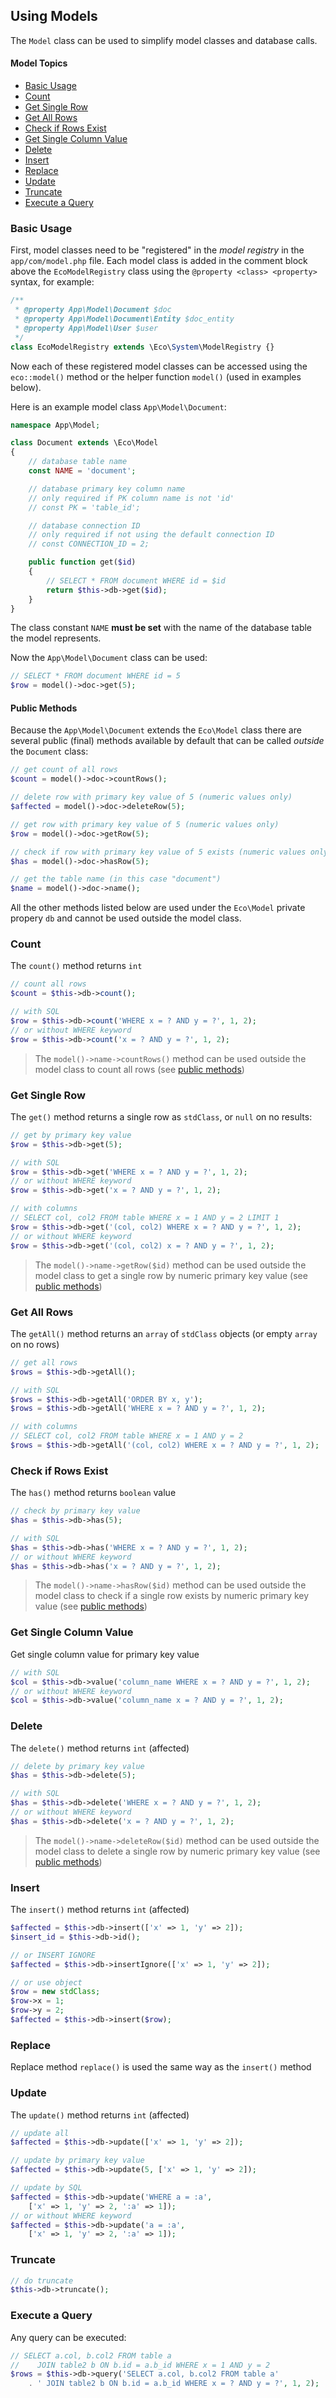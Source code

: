 ## Using Models
The `Model` class can be used to simplify model classes and database calls.

#### Model Topics
- [Basic Usage](#basic-usage)
- [Count](#count)
- [Get Single Row](#get-single-row)
- [Get All Rows](#get-all-rows)
- [Check if Rows Exist](#check-if-rows-exist)
- [Get Single Column Value](#get-single-column-value)
- [Delete](#delete)
- [Insert](#insert)
- [Replace](#replace)
- [Update](#update)
- [Truncate](#truncate)
- [Execute a Query](#execute-a-query)


### Basic Usage
First, model classes need to be "registered" in the *model registry* in the `app/com/model.php` file. Each model class is added in the comment block above the `EcoModelRegistry` class using the `@property <class> <property>` syntax, for example:
```php
/**
 * @property App\Model\Document $doc
 * @property App\Model\Document\Entity $doc_entity
 * @property App\Model\User $user
 */
class EcoModelRegistry extends \Eco\System\ModelRegistry {}
```
Now each of these registered model classes can be accessed using the `eco::model()` method or the helper function `model()` (used in examples below).

Here is an example model class `App\Model\Document`:
```php
namespace App\Model;

class Document extends \Eco\Model
{
    // database table name
    const NAME = 'document';

    // database primary key column name
    // only required if PK column name is not 'id'
    // const PK = 'table_id';

    // database connection ID
    // only required if not using the default connection ID
    // const CONNECTION_ID = 2;

    public function get($id)
    {
        // SELECT * FROM document WHERE id = $id
        return $this->db->get($id);
    }
}
```
The class constant `NAME` **must be set** with the name of the database table the model represents.

Now the `App\Model\Document` class can be used:
```php
// SELECT * FROM document WHERE id = 5
$row = model()->doc->get(5);
```

#### Public Methods
Because the `App\Model\Document` extends the `Eco\Model` class there are several public (final) methods available by default that can be called *outside* the `Document` class:
```php
// get count of all rows
$count = model()->doc->countRows();

// delete row with primary key value of 5 (numeric values only)
$affected = model()->doc->deleteRow(5);

// get row with primary key value of 5 (numeric values only)
$row = model()->doc->getRow(5);

// check if row with primary key value of 5 exists (numeric values only)
$has = model()->doc->hasRow(5);

// get the table name (in this case "document")
$name = model()->doc->name();
```
All the other methods listed below are used under the `Eco\Model` private propery `db` and cannot be used outside the model class.


### Count
The `count()` method returns `int`
```php
// count all rows
$count = $this->db->count();

// with SQL
$row = $this->db->count('WHERE x = ? AND y = ?', 1, 2);
// or without WHERE keyword
$row = $this->db->count('x = ? AND y = ?', 1, 2);
```
> The `model()->name->countRows()` method can be used outside the model class to count all rows (see [public methods](#public-methods))


### Get Single Row
The `get()` method returns a single row as `stdClass`, or `null` on no results:
```php
// get by primary key value
$row = $this->db->get(5);

// with SQL
$row = $this->db->get('WHERE x = ? AND y = ?', 1, 2);
// or without WHERE keyword
$row = $this->db->get('x = ? AND y = ?', 1, 2);

// with columns
// SELECT col, col2 FROM table WHERE x = 1 AND y = 2 LIMIT 1
$row = $this->db->get('(col, col2) WHERE x = ? AND y = ?', 1, 2);
// or without WHERE keyword
$row = $this->db->get('(col, col2) x = ? AND y = ?', 1, 2);
```
> The `model()->name->getRow($id)` method can be used outside the model class to get a single row by numeric primary key value (see [public methods](#public-methods))


### Get All Rows
The `getAll()` method returns an `array` of `stdClass` objects (or empty `array` on no rows)
```php
// get all rows
$rows = $this->db->getAll();

// with SQL
$rows = $this->db->getAll('ORDER BY x, y');
$rows = $this->db->getAll('WHERE x = ? AND y = ?', 1, 2);

// with columns
// SELECT col, col2 FROM table WHERE x = 1 AND y = 2
$rows = $this->db->getAll('(col, col2) WHERE x = ? AND y = ?', 1, 2);
```


### Check if Rows Exist
The `has()` method returns `boolean` value
```php
// check by primary key value
$has = $this->db->has(5);

// with SQL
$has = $this->db->has('WHERE x = ? AND y = ?', 1, 2);
// or without WHERE keyword
$has = $this->db->has('x = ? AND y = ?', 1, 2);
```
> The `model()->name->hasRow($id)` method can be used outside the model class to check if a single row exists by numeric primary key value (see [public methods](#public-methods))


### Get Single Column Value
Get single column value for primary key value
```php
// with SQL
$col = $this->db->value('column_name WHERE x = ? AND y = ?', 1, 2);
// or without WHERE keyword
$col = $this->db->value('column_name x = ? AND y = ?', 1, 2);
```


### Delete
The `delete()` method returns `int` (affected)
```php
// delete by primary key value
$has = $this->db->delete(5);

// with SQL
$has = $this->db->delete('WHERE x = ? AND y = ?', 1, 2);
// or without WHERE keyword
$has = $this->db->delete('x = ? AND y = ?', 1, 2);
```
> The `model()->name->deleteRow($id)` method can be used outside the model class to delete a single row by numeric primary key value (see [public methods](#public-methods))


### Insert
The `insert()` method returns `int` (affected)
```php
$affected = $this->db->insert(['x' => 1, 'y' => 2]);
$insert_id = $this->db->id();

// or INSERT IGNORE
$affected = $this->db->insertIgnore(['x' => 1, 'y' => 2]);

// or use object
$row = new stdClass;
$row->x = 1;
$row->y = 2;
$affected = $this->db->insert($row);
```


### Replace
Replace method `replace()` is used the same way as the `insert()` method


### Update
The `update()` method returns `int` (affected)
```php
// update all
$affected = $this->db->update(['x' => 1, 'y' => 2]);

// update by primary key value
$affected = $this->db->update(5, ['x' => 1, 'y' => 2]);

// update by SQL
$affected = $this->db->update('WHERE a = :a',
	['x' => 1, 'y' => 2, ':a' => 1]);
// or without WHERE keyword
$affected = $this->db->update('a = :a',
	['x' => 1, 'y' => 2, ':a' => 1]);
```


### Truncate
```php
// do truncate
$this->db->truncate();
```


### Execute a Query
Any query can be executed:
```php
// SELECT a.col, b.col2 FROM table a
//    JOIN table2 b ON b.id = a.b_id WHERE x = 1 AND y = 2
$rows = $this->db->query('SELECT a.col, b.col2 FROM table a'
    . ' JOIN table2 b ON b.id = a.b_id WHERE x = ? AND y = ?', 1, 2);
```